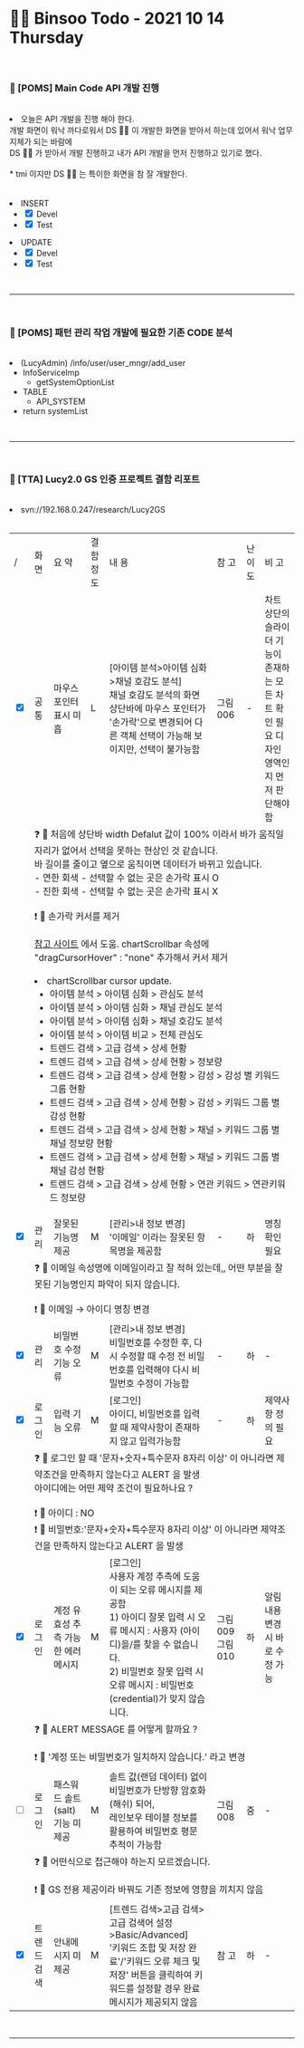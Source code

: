 <br/><br/>

# 👩‍💻 Binsoo Todo - 2021 10 14 Thursday

<br/>

### 🔸 [POMS] Main Code API 개발 진행

<br/>
<li> 
    오늘은 API 개발을 진행 해야 한다. <br/> 개발 화면이 워낙 까다로워서  DS 👩‍💻 이 개발한 화면을 받아서 하는데 있어서 워낙 업무 지체가 되는 바람에 <br/> DS 👩‍💻 가 받아서 개발 진행하고 내가 API 개발을 먼저 진행하고 있기로 했다.<br/><br/>
    * tmi 이지만 DS 👩‍💻 는 특이한 화면을 참 잘 개발한다. 
</li>
<br/><br/>
<li> INSERT
    <ul>
        <li><input type="checkbox" name="chk_info" value="CSS" checked="checked"> Devel</li>
        <li><input type="checkbox" name="chk_info" value="CSS" checked="checked"> Test</li>
    </ul>
</li>
<li> UPDATE
    <ul>
        <li><input type="checkbox" name="chk_info" value="CSS" checked="checked"> Devel</li>
        <li><input type="checkbox" name="chk_info" value="CSS" checked="checked"> Test</li> 
    </ul>
</li>

<br><hr/><br>

### 🔸 [POMS] 패턴 관리 작업 개발에 필요한 기존 CODE 분석

<br/>

<li> (LucyAdmin) /info/user/user_mngr/add_user
    <ul>
        <li>InfoServiceImp
            <ul>
                <li>getSystemOptionList</li>
            </ul>
        </li>
        <li>TABLE 
            <ul>
                <li>API_SYSTEM</li>
            </ul>
        </li>
        <li>return systemList</li>
    </ul>
</li>

<br><hr/><br>

### 🔸  [TTA] Lucy2.0 GS 인증 프로젝트 결함 리포트

<br/>
<li> svn://192.168.0.247/research/Lucy2GS </li>
<br/>


<table>
    <tr>
        <td>/</td>
        <td>화 면</td>
        <td>요 약</td>
        <td>결함 정도</td>
        <td>내 용</td>
        <td>참 고</td>
        <td>난이도</td>
        <td>비 고</td>
    </tr>
    <tr>
        <td><input type="checkbox" checked></td>
        <td>공통</td>
        <td>마우스 포인터 표시 미흡</td>
        <td>L</td>
        <td>[아이템 분석>아이템 심화>채널 호감도 분석] <br/> 채널 호감도 분석의 화면 상단바에 마우스 포인터가 '손가락'으로 변경되어 다른 객체 선택이 가능해 보이지만, 선택이 불가능함</td>
        <td>그림 006</td>
        <td>-</td>
        <td>차트 상단의 슬라이더 기능이 존재하는 모든 차트 확인 필요 디자인 영역인지 먼저 판단해야함</td>
    </tr>
    <tr>
        <td></td>
        <td colspan="8"> 
            ❓ 👩  처음에 상단바 width Defalut 값이 100% 이라서 바가 움직일 자리가 없어서 선택을 못하는 현상인 것 같습니다. <br/> 
            바 길이를 줄이고 옆으로 움직이면 데이터가 바뀌고 있습니다. <br/> 
             - 연한 회색 - 선택할 수 없는 곳은 손가락 표시 O <br/> 
             - 진한 회색 - 선택할 수 없는 곳은 손가락 표시 X <br/><br/> 
            ❗ 👦 손가락 커서를 제거 <br/> <br/> 
            <a href = "https://docs.amcharts.com/3/javascriptcharts/ChartScrollbar">참고 사이트</a> 에서 도움.
            chartScrollbar 속성에 "dragCursorHover" : "none" 추가해서 커서 제거<br/><br/>
            <li>chartScrollbar cursor update.
                <ul>
                    <li>아이템 분석 > 아이템 심화 > 관심도 분석</li>
                    <li>아이템 분석 > 아이템 심화 > 채널 관심도 분석</li>
                    <li>아이템 분석 > 아이템 심화 > 채널 호감도 분석</li>
                    <li>아이템 분석 > 아이템 비교 > 전체 관심도 </li>
                    <li>트렌드 검색 > 고급 검색 > 상세 현황</li>
                    <li>트렌드 검색 > 고급 검색 > 상세 현황 > 정보량</li>
                    <li>트렌드 검색 > 고급 검색 > 상세 현황 > 감성 > 감성 별 키워드 그룹 현황 </li>
                    <li>트렌드 검색 > 고급 검색 > 상세 현황 > 감성 > 키워드 그룹 별 감성 현황 </li>
                    <li>트렌드 검색 > 고급 검색 > 상세 현황 > 채널 > 키워드 그룹 별 채널 정보량 현황</li>
                    <li>트렌드 검색 > 고급 검색 > 상세 현황 > 채널 > 키워드 그룹 별 채널 감성 현황</li>
                    <li>트렌드 검색 > 고급 검색 > 상세 현황 > 연관 키워드 > 연관키워드 정보량 </li>
                </ul>
            </li>
        </td>
    </tr>
    <tr>
        <td><input type="checkbox" checked></td>
        <td>관리</td>
        <td>잘못된 기능명 제공</td>
        <td>M</td>
        <td>[관리>내 정보 변경] <br/> '이메일' 이라는 잘못된 항목명을 제공함</td>
        <td>-</td>
        <td>하</td>
        <td>명칭 확인 필요</td>
    </tr>
    <tr>
        <td></td>
        <td colspan="8"> 
            ❓ 👩 이메일 속성명에 이메일이라고 잘 적혀 있는데,, 어떤 부분을 잘못된 기능명인지 파악이 되지 않습니다.<br/><br/> 
            ❗ 👦 이메일 → 아이디 명칭 변경
        </td>
    </tr>
    <tr>
        <td><input type="checkbox" checked></td>
        <td>관리</td>
        <td>비밀번호 수정 기능 오류</td>
        <td>M</td>
        <td>[관리>내 정보 변경] <br/> 비밀번호를 수정한 후, 다시 수정할 때 수정 전 비밀번호를 입력해야 다시 비밀번호 수정이 가능함</td>
        <td>-</td>
        <td>하</td>
        <td>-</td>
    </tr>
    <tr>
        <td><input type="checkbox" checked></td>
        <td>로그인</td>
        <td>입력 기능 오류</td>
        <td>M</td>
        <td>[로그인] <br/> 아이디, 비밀번호를 입력할 때 제약사항이 존재하지 않고 입력가능함</td>
        <td>-</td>
        <td>하</td>
        <td>제약사항 정의 필요</td>
    </tr>
    <tr>
        <td></td>
        <td colspan="8"> 
            ❓ 👩  로그인 할 때 '문자+숫자+특수문자 8자리 이상' 이 아니라면 제약조건을 만족하지 않는다고 ALERT 을 발생 <br/> 
            아이디에는 어떤 제약 조건이 필요하나요 ?<br/><br/>
            ❗ 👦 아이디  : NO<br/>
            ❗ 👦 비밀번호:'문자+숫자+특수문자 8자리 이상' 이 아니라면 제약조건을 만족하지 않는다고 ALERT 을 발생<br/>
        </td>
    </tr>
    <tr>
        <td><input type="checkbox" checked></td>
        <td>로그인</td>
        <td>계정 유효성 추측 가능한 에러 메시지</td>
        <td>M</td>
        <td>[로그인] <br/> 사용자 계정 추측에 도움이 되는 오류 메시지를 제공함 <br/> 1) 아이디 잘못 입력 시 오류 메시지 : 사용자 (아이디)을/를 찾을 수 없습니다. <br/> 2) 비밀번호 잘못 입력 시 오류 메시지 : 비밀번호(credential)가 맞지 않습니다.</td>
        <td>그림 009 그림 010</td>
        <td>하</td>
        <td>알림 내용 변경 시 바로 수정 가능</td>
    </tr>
    <tr>
        <td></td>
        <td colspan="8"> 
            ❓ 👩  ALERT MESSAGE 를 어떻게 할까요 ?<br/><br/>
            ❗  👦 '계정 또는 비밀번호가 일치하지 않습니다.' 라고 변경
        </td>
    </tr> 
    <tr>
        <td><input type="checkbox"></td>
        <td>로그인</td>
        <td>패스워드 솔트(salt) 기능 미제공</td>
        <td>M</td>
        <td>솔트 값(랜덤 데이터) 없이 비밀번호가 단방향 암호화(해쉬) 되어, <br/> 레인보우 테이블 정보를 활용하여 비밀번호 평문 추적이 가능함</td>
        <td>그림 008</td>
        <td>중</td>
        <td>-</td>
    </tr>
    <tr>
        <td></td>
        <td colspan="8"> 
            ❓ 👩 어떤식으로 접근해야 하는지 모르겠습니다.<br/><br/>
            ❗  👦 GS 전용 제공이라 바꿔도 기존 정보에 영향을 끼치지 않음
        </td>
    </tr> 
    <tr>
        <td><input type="checkbox" checked></td>
        <td>트렌드 검색</td>
        <td>안내메시지 미제공</td>
        <td>M</td>
        <td>[트렌드 검색>고급 검색>고급 검색어 설정>Basic/Advanced] <br/> '키워드 조합 및 저장 완료'/'키워드 오류 체크 및 저장' 버튼을 클릭하여 키워드를 설정할 경우 완료 메시지가 제공되지 않음</td>
        <td>참 고</td>
        <td>하</td>
        <td>-</td>
    </tr>
</table>
<br><hr/><br>